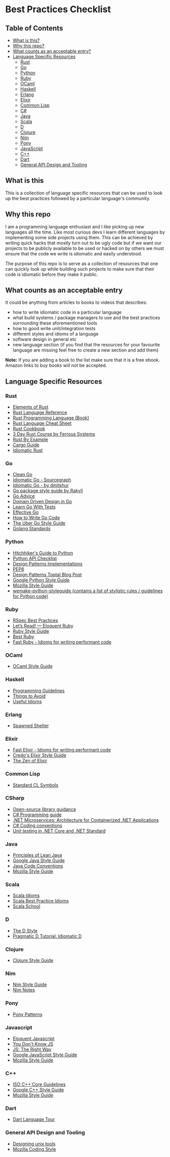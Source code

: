 # Best Practices Checklist

## Table of Contents

- [What is this?](#what-is-this)
- [Why this repo?](#why-this-repo)
- [What counts as an acceptable entry?](#what-counts-as-an-acceptable-entry)
- [Language Specific Resources](#language-specific-resources)
  - [Rust](#rust)
  - [Go](#go)
  - [Python](#python)
  - [Ruby](#ruby)
  - [OCaml](#ocaml)
  - [Haskell](#haskell)
  - [Erlang](#erlang)
  - [Elixir](#elixir)
  - [Common Lisp](#common-lisp)
  - [C#](#CSharp)
  - [Java](#java)
  - [Scala](#scala)
  - [D](#d)
  - [Clojure](#clojure)
  - [Nim](#nim)
  - [Pony](#pony)
  - [JavaScript](#javascript)
  - [C++](#C++)
  - [Dart](#dart)
  - [General API Design and Tooling](#general-api-design-and-tooling)

## What is this

This is a collection of language specific resources that can be used to look up the best practices followed by a particular language's community.

## Why this repo

I am a programming language enthusiast and I like picking up new languages all the time. Like most curious devs I learn different languages by implementing some side projects using them. This can be achieved by writing quick hacks that mostly turn out to be ugly code but if we want our projects to be publicly available to be used or hacked on by others we must ensure that the code we write is idiomatic and easily understood.

The purpose of this repo is to serve as a collection of resources that one can quickly look up while building such projects to make sure that their code is idiomatic before they make it public.

## What counts as an acceptable entry

It could be anything from articles to books to videos that describes:

- how to write idiomatic code in a particular language
- what build systems / package managers to use and the best practices surrounding these aforementioned tools
- how to good write unit/integration tests
- different styles and idioms of a language
- software design in general etc
- new language section (if you find that the resources for your favourite language are missing feel free to create a new section and add them)

**Note:** If you are adding a book to the list make sure that it is a free ebook. Amazon links to buy books will not be accepted.

## Language Specific Resources

### Rust

- [Elements of Rust](https://github.com/ferrous-systems/elements-of-rust)
- [Rust Language Reference](https://doc.rust-lang.org/nightly/reference/introduction.html)
- [Rust Programming Language (Book)](https://doc.rust-lang.org/book/)
- [Rust Language Cheat Sheet](https://cheats.rs/)
- [Rust Cookbook](https://rust-lang-nursery.github.io/rust-cookbook/)
- [3 Day Rust Course by Ferrous Systems](https://ferrous-systems.github.io/rust-three-days-course)
- [Rust By Example](https://doc.rust-lang.org/rust-by-example/macros/overload.html)
- [Cargo Guide](https://doc.rust-lang.org/cargo/guide/)
- [Idiomatic Rust](https://github.com/mre/idiomatic-rust)

### Go

- [Clean Go](https://github.com/Pungyeon/clean-go-article)
- [Idiomatic Go - Sourcegraph](https://about.sourcegraph.com/go/idiomatic-go)
- [Idiomatic Go - by dmitshur](https://dmitri.shuralyov.com/idiomatic-go)
- [Go package style guide by Rakyll](https://rakyll.org/style-packages/)
- [Go Advice](https://github.com/cristaloleg/go-advice)
- [Domain Driven Design in Go](https://github.com/marcusolsson/goddd)
- [Learn Go With Tests](https://quii.gitbook.io/learn-go-with-tests/)
- [Effective Go](https://golang.org/doc/effective_go.html)
- [How to Write Go Code](https://golang.org/doc/code.html)
- [The Uber Go Style Guide](https://github.com/uber-go/guide)
- [Golang Standards](https://github.com/golang-standards/project-layout)

### Python

- [Hitchhiker's Guide to Python](https://docs.python-guide.org/)
- [Python API Checklist](https://github.com/vintasoftware/python-api-checklist)
- [Design Patterns Implementations](https://github.com/faif/python-patterns)
- [PEP8](https://www.python.org/dev/peps/pep-0008/)
- [Design Patterns Toptal Blog Post](https://www.toptal.com/python/python-design-patterns)
- [Google Python Style Guide](https://google.github.io/styleguide/pyguide.html)
- [Mozilla Style Guide](https://firefox-source-docs.mozilla.org/tools/lint/coding-style/coding_style_python.html)
- [wemake-python-styleguide (contains a list of stylistic rules / guidelines for Python code)](https://wemake-python-stylegui.de/en/latest/pages/usage/violations/index.html)

### Ruby

- [RSpec Best Practices](https://github.com/abinoda/rspec-best-practices)
- [Let’s Read! — Eloquent Ruby](https://medium.com/@baweaver/lets-read-eloquent-ruby-ch-1-b2115d1416a6)
- [Ruby Style Guide](https://rubystyle.guide/)
- [Best Ruby](http://franzejr.github.io/best-ruby/)
- [Fast Ruby - Idioms for writing performant code](https://github.com/JuanitoFatas/fast-ruby)

### OCaml

- [OCaml Style Guide](https://github.com/lindig/ocaml-style)

### Haskell

- [Programming Guidelines](https://wiki.haskell.org/Programming_guidelines)
- [Things to Avoid](https://wiki.haskell.org/Haskell_programming_tips)
- [Useful Idioms](https://wiki.haskell.org/Blow_your_mind)

### Erlang

- [Spawned Shelter](http://spawnedshelter.com)

### Elixir

- [Fast Elixir - Idioms for writing performant code](https://github.com/devonestes/fast-elixir)
- [Credo's Elixir Style Guide](https://github.com/rrrene/elixir-style-guide)
- [The Zen of Elixir](https://github.com/tony612/the-zen-of-elixir)

### Common Lisp

- [Standard CL Symbols](https://www.hexstreamsoft.com/articles/notes-tips-standard-common-lisp-symbols/)

### CSharp

- [Open-source library guidance](https://docs.microsoft.com/en-us/dotnet/standard/library-guidance/)
- [C# Programming guide](https://docs.microsoft.com/en-us/dotnet/csharp/programming-guide/)
- [.NET Microservices: Architecture for Containerized .NET Applications](https://docs.microsoft.com/en-us/dotnet/architecture/microservices/)
- [C# Coding conventions](https://docs.microsoft.com/en-us/dotnet/csharp/programming-guide/inside-a-program/coding-conventions)
- [Unit testing in .NET Core and .NET Standard](https://docs.microsoft.com/en-us/dotnet/core/testing/)

### Java

- [Principles of Lean Java](http://www.ameyalokare.com/software/2018/01/13/lean-java-principles.html)
- [Google Java Style Guide](https://google.github.io/styleguide/javaguide.html)
- [Java Code Conventions](https://www.oracle.com/technetwork/java/codeconventions-150003.pdf)
- [Mozilla Style Guide](https://firefox-source-docs.mozilla.org/tools/lint/coding-style/coding_style_java.html)

### Scala

- [Scala Idioms](https://leanpub.com/scalaidioms/read)
- [Scala Best Practice Idioms](https://alvinalexander.com/scala/scala-best-practices-idioms-cookbook)
- [Scala School](https://twitter.github.io/scala_school/)


### D

- [The D Style](https://dlang.org/dstyle.html)
- [Pragmatic D Tutorial: Idiomatic D](https://qznc.github.io/d-tut/idiomatic.html)

### Clojure

- [Clojure Style Guide](https://github.com/bbatsov/clojure-style-guide)

### Nim

- [Nim Style Guide](https://nim-lang.org/docs/nep1.html)
- [Nim Notes](https://scripter.co/notes/nim)

### Pony

- [Pony Patterns](https://patterns.ponylang.io/)

### Javascript

- [Eloquent Javascript](http://eloquentjavascript.net/)
- [You Don't Know JS](https://github.com/getify/You-Dont-Know-JS)
- [JS: The Right Way](https://jstherightway.org/)
- [Google JavaScript Style Guide](https://google.github.io/styleguide/jsguide.html)
- [Mozilla Style Guide](https://firefox-source-docs.mozilla.org/tools/lint/coding-style/coding_style_js.html)

### C++

- [ISO C++ Core Guidelines](http://isocpp.github.io/CppCoreGuidelines/CppCoreGuidelines)
- [Google C++ Style Guide](https://google.github.io/styleguide/cppguide.html)
- [Mozilla Style Guide](https://firefox-source-docs.mozilla.org/tools/lint/coding-style/coding_style_cpp.html)

### Dart

- [Dart Language Tour](https://dart.dev/guides/language/language-tour)

### General API Design and Tooling

- [Designing unix tools](https://monkey.org/~marius/unix-tools-hints.html)
- [Mozilla Coding Style](https://firefox-source-docs.mozilla.org/tools/lint/coding-style/coding_style_general.html#coding-style-general-practices)
